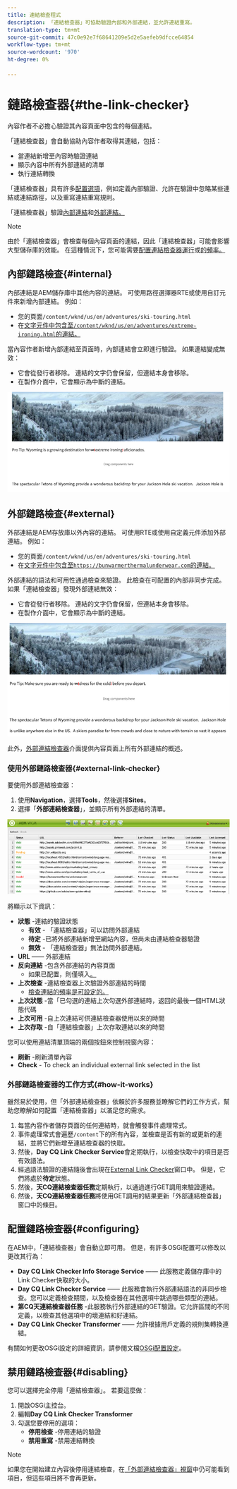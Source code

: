```yaml
---
title: 連結檢查程式
description: 「連結檢查器」可協助驗證內部和外部連結，並允許連結重寫。
translation-type: tm+mt
source-git-commit: 47c0e92e7f68641209e5d2e5aefeb9dfcce64854
workflow-type: tm+mt
source-wordcount: '970'
ht-degree: 0%

---
```



# 鏈路檢查器{#the-link-checker}

內容作者不必擔心驗證其內容頁面中包含的每個連結。

「連結檢查器」會自動協助內容作者取得其連結，包括：

* 當連結新增至內容時驗證連結
* 顯示內容中所有外部連結的清單
* 執行連結轉換

「連結檢查器」具有許多[配置選項](#configuring)，例如定義內部驗證、允許在驗證中忽略某些連結或連結路徑，以及重寫連結重寫規則。

「連結檢查器」驗證[內部連結](#internal)和[外部連結。](#external)

>[!NOTE]
>
>由於「連結檢查器」會檢查每個內容頁面的連結，因此「連結檢查器」可能會影響大型儲存庫的效能。 在這種情況下，您可能需要[配置連結檢查器運行](#configuring)或[的頻率。](#disabling)

## 內部鏈路檢查{#internal}

內部連結是AEM儲存庫中其他內容的連結。 可使用路徑選擇器RTE或使用自訂元件來新增內部連結。 例如：

* 您的頁面`/content/wknd/us/en/adventures/ski-touring.html`
* 在[文字元件中包含至`/content/wknd/us/en/adventures/extreme-ironing.html`的連結。](https://experienceleague.adobe.com/docs/experience-manager-core-components/using/components/text.html)

當內容作者新增內部連結至頁面時，內部連結會立即進行驗證。 如果連結變成無效：

* 它會從發行者移除。 連結的文字仍會保留，但連結本身會移除。
* 在製作介面中，它會顯示為中斷的連結。

![編寫頁面時，內部連結中斷](assets/link-checker-invalid-link-internal.png)

## 外部鏈路檢查{#external}

外部連結是AEM存放庫以外內容的連結。 可使用RTE或使用自定義元件添加外部連結。 例如：

* 您的頁面`/content/wknd/us/en/adventures/ski-touring.html`
* 在[文字元件中包含至`https://bunwarmerthermalunderwear.com`的連結。](https://experienceleague.adobe.com/docs/experience-manager-core-components/using/components/text.html)

外部連結的語法和可用性通過檢查來驗證。 此檢查在可配置的內部非同步完成。 如果「連結檢查器」發現外部連結無效：

* 它會從發行者移除。 連結的文字仍會保留，但連結本身會移除。
* 在製作介面中，它會顯示為中斷的連結。

![編寫頁面時，內部連結中斷](assets/link-checker-invalid-link-external.png)

此外，[外部連結檢查器](#external-link-checker)介面提供內容頁面上所有外部連結的概述。

### 使用外部鏈路檢查器{#external-link-checker}

要使用外部連結檢查器：

1. 使用&#x200B;**Navigation**，選擇&#x200B;**Tools**，然後選擇&#x200B;**Sites**。
1. 選擇「**外部連結檢查器**」，並顯示所有外部連結的清單。

![](assets/external-link-checker.png)

將顯示以下資訊：

* **狀態** -連結的驗證狀態
   * **有效** - 「連結檢查器」可以訪問外部連結
   * **待定** -已將外部連結新增至網站內容，但尚未由連結檢查器驗證
   * **無效** - 「連結檢查器」無法訪問外部連結。
* **URL**  —— 外部連結
* **反向連結** -包含外部連結的內容頁面
   * 如果已配置，則僅填入[。](#configuring)
* **上次檢查** -連結檢查器上次驗證外部連結的時間
   * [檢查連結的頻率是可設定的。](#configuring)
* **上次狀態** -當「已勾選的連結上次勾選外部連結時，返回的最後一個HTML狀態代碼
* **上次可用** -自上次連結可供連結檢查器使用以來的時間
* **上次存取** -自「連結檢查器」上次存取連結以來的時間

您可以使用連結清單頂端的兩個按鈕來控制視窗內容：

* **刷新** -刷新清單內容
* **Check** - To check an individual external link selected in the list

### 外部鏈路檢查器的工作方式{#how-it-works}

雖然易於使用，但「外部連結檢查器」依賴於許多服務並瞭解它們的工作方式，幫助您瞭解如何配置「連結檢查器」以滿足您的需求。[](#configuring)

1. 每當內容作者儲存頁面的任何連結時，就會觸發事件處理常式。
1. 事件處理常式會遍歷`/content`下的所有內容，並檢查是否有新的或更新的連結，並將它們新增至連結檢查器的快取。
1. 然後，**Day CQ Link Checker Service**&#x200B;會定期執行，以檢查快取中的項目是否有效語法。
1. 經過語法驗證的連結隨後會出現在[External Link Checker](#external-link-checker)窗口中。 但是，它們將處於&#x200B;**待定**&#x200B;狀態。
1. 然後，**天CQ連結檢查器任務**&#x200B;定期執行，以通過進行GET調用來驗證連結。
1. 然後，**天CQ連結檢查器任務**&#x200B;將使用GET調用的結果更新「外部連結檢查器」窗口中的條目。

## 配置鏈路檢查器{#configuring}

在AEM中，「連結檢查器」會自動立即可用。 但是，有許多OSGi配置可以修改以更改其行為：

* **Day CQ Link Checker Info Storage Service**  —— 此服務定義儲存庫中的Link Checker快取的大小。
* **Day CQ Link Checker Service**  —— 此服務會執行外部連結語法的非同步檢查。您可以定義檢查期間，以及檢查器在其他選項中跳過哪些類型的連結。
* **第CQ天連結檢查器任務** -此服務執行外部連結的GET驗證。它允許區間的不同定義，以檢查其他選項中的壞連結和好連結。
* **Day CQ Link Checker Transformer**  —— 允許根據用戶定義的規則集轉換連結。

有關如何更改OSGi設定的詳細資訊，請參閱文檔[OSGi配置設定](/help/sites-deploying/osgi-configuration-settings.md)。

## 禁用鏈路檢查器{#disabling}

您可以選擇完全停用「連結檢查器」。 若要這麼做：

1. 開啟OSGi主控台。
1. 編輯&#x200B;**Day CQ Link Checker Transformer**
1. 勾選您要停用的選項：
   * **停用檢查** -停用連結的驗證
   * **禁用重寫** -禁用連結轉換

>[!NOTE]
>
>如果您在開始建立內容後停用連結檢查，在[「外部連結檢查器」視窗](#external-link-checker)中仍可能看到項目，但這些項目將不會再更新。
